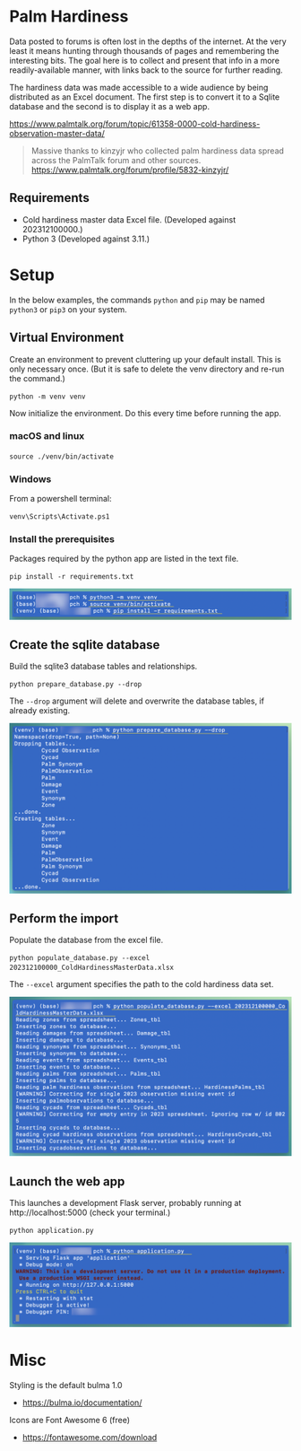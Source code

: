 # Palm Hardiness

Data posted to forums is often lost in the depths of the internet. At the very least it means hunting through thousands of pages and remembering the interesting bits. The goal here is to collect and present that info in a more readily-available manner, with links back to the source for further reading. 

The hardiness data was made accessible to a wide audience by being distributed as an Excel document. The first step is to convert it to a Sqlite database and the second is to display it as a web app. 

https://www.palmtalk.org/forum/topic/61358-0000-cold-hardiness-observation-master-data/

> Massive thanks to kinzyjr who collected palm 
> hardiness data spread across the PalmTalk forum and other 
> sources.
> https://www.palmtalk.org/forum/profile/5832-kinzyjr/ 


## Requirements
  * Cold hardiness master data Excel file. (Developed against 202312100000.)
  * Python 3 (Developed against 3.11.)

# Setup

In the below examples, the commands `python` and `pip` may be named `python3` 
or `pip3` on your system.

## Virtual Environment

Create an environment to prevent cluttering up your default install. This is only necessary once. (But it is safe to delete the venv directory and re-run the command.)

`python -m venv venv`

Now initialize the environment. Do this every time before running the app. 

### macOS and linux

`source ./venv/bin/activate`

### Windows

From a powershell terminal:

`venv\Scripts\Activate.ps1`

### Install the prerequisites

Packages required by the python app are listed in the text file.

`pip install -r requirements.txt`

![Prepare the environment](./static/readme/environment.png)

## Create the sqlite database

Build the sqlite3 database tables and relationships.

`python prepare_database.py --drop`

The `--drop` argument will delete and overwrite the database tables, 
if already existing. 

![Prepare the database](./static/readme/prepare_db.png)

## Perform the import

Populate the database from the excel file.

`python populate_database.py --excel 202312100000_ColdHardinessMasterData.xlsx`

The `--excel` argument specifies the path to the cold hardiness data set.

![Populate the database](./static/readme/populate_db.png)

## Launch the web app

This launches a development Flask server, probably running at http://localhost:5000 (check your terminal.) 

`python application.py`

![Launch the app](./static/readme/launch.png)


# Misc

Styling is the default bulma 1.0

  * https://bulma.io/documentation/

Icons are Font Awesome 6 (free)

  * https://fontawesome.com/download

